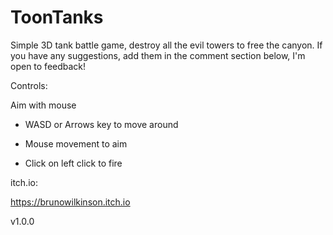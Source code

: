 # ToonTanks

Simple 3D tank battle game, destroy all the evil towers to free the canyon.
If you have any suggestions, add them in the comment section below, I'm open to feedback!

Controls:

Aim with mouse

- WASD or Arrows key to move around

- Mouse movement to aim

- Click on left click to fire 

itch.io:

https://brunowilkinson.itch.io

v1.0.0